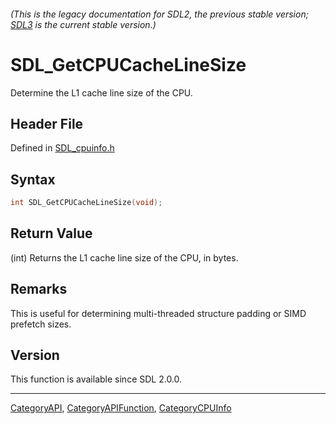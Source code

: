###### (This is the legacy documentation for SDL2, the previous stable version; [SDL3](https://wiki.libsdl.org/SDL3/) is the current stable version.)
# SDL_GetCPUCacheLineSize

Determine the L1 cache line size of the CPU.

## Header File

Defined in [SDL_cpuinfo.h](https://github.com/libsdl-org/SDL/blob/SDL2/include/SDL_cpuinfo.h)

## Syntax

```c
int SDL_GetCPUCacheLineSize(void);
```

## Return Value

(int) Returns the L1 cache line size of the CPU, in bytes.

## Remarks

This is useful for determining multi-threaded structure padding or SIMD
prefetch sizes.

## Version

This function is available since SDL 2.0.0.

----
[CategoryAPI](CategoryAPI), [CategoryAPIFunction](CategoryAPIFunction), [CategoryCPUInfo](CategoryCPUInfo)

